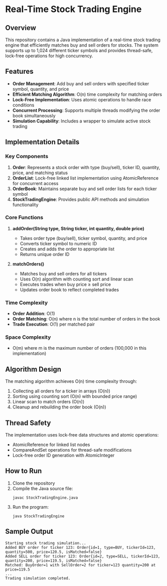 # Real-Time Stock Trading Engine

## Overview
This repository contains a Java implementation of a real-time stock trading engine that efficiently matches buy and sell orders for stocks. The system supports up to 1,024 different ticker symbols and provides thread-safe, lock-free operations for high concurrency.

## Features
- **Order Management**: Add buy and sell orders with specified ticker symbol, quantity, and price
- **Efficient Matching Algorithm**: O(n) time complexity for matching orders
- **Lock-Free Implementation**: Uses atomic operations to handle race conditions
- **Concurrent Processing**: Supports multiple threads modifying the order book simultaneously
- **Simulation Capability**: Includes a wrapper to simulate active stock trading

## Implementation Details

### Key Components
1. **Order**: Represents a stock order with type (buy/sell), ticker ID, quantity, price, and matching status
2. **OrderList**: Lock-free linked list implementation using AtomicReference for concurrent access
3. **OrderBook**: Maintains separate buy and sell order lists for each ticker symbol
4. **StockTradingEngine**: Provides public API methods and simulation functionality

### Core Functions
1. **addOrder(String type, String ticker, int quantity, double price)**
    - Takes order type (buy/sell), ticker symbol, quantity, and price
    - Converts ticker symbol to numeric ID
    - Creates and adds the order to appropriate list
    - Returns unique order ID

2. **matchOrders()**
    - Matches buy and sell orders for all tickers
    - Uses O(n) algorithm with counting sort and linear scan
    - Executes trades when buy price ≥ sell price
    - Updates order book to reflect completed trades

### Time Complexity
- **Order Addition**: O(1)
- **Order Matching**: O(n) where n is the total number of orders in the book
- **Trade Execution**: O(1) per matched pair

### Space Complexity
- O(m) where m is the maximum number of orders (100,000 in this implementation)

## Algorithm Design
The matching algorithm achieves O(n) time complexity through:
1. Collecting all orders for a ticker in arrays (O(n))
2. Sorting using counting sort (O(n) with bounded price range)
3. Linear scan to match orders (O(n))
4. Cleanup and rebuilding the order book (O(n))

## Thread Safety
The implementation uses lock-free data structures and atomic operations:
- AtomicReference for linked list nodes
- CompareAndSet operations for thread-safe modifications
- Lock-free order ID generation with AtomicInteger

## How to Run
1. Clone the repository
2. Compile the Java source file:
   ```
   javac StockTradingEngine.java
   ```
3. Run the program:
   ```
   java StockTradingEngine
   ```

## Sample Output
```
Starting stock trading simulation...
Added BUY order for ticker 123: Order{id=1, type=BUY, tickerId=123, quantity=500, price=120.5, isMatched=false}
Added SELL order for ticker 123: Order{id=2, type=SELL, tickerId=123, quantity=200, price=119.5, isMatched=false}
Matched: BuyOrder=1 with SellOrder=2 for ticker=123 quantity=200 at price=119.5
...
Trading simulation completed.
```

